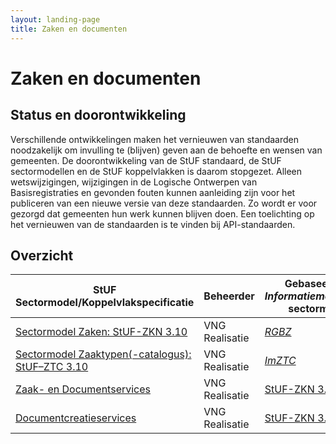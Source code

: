```yaml
---
layout: landing-page
title: Zaken en documenten
---
```

# Zaken en documenten

## Status en doorontwikkeling
Verschillende ontwikkelingen maken het vernieuwen van standaarden noodzakelijk om invulling te (blijven) geven aan de behoefte en wensen van gemeenten. De doorontwikkeling van de StUF standaard, de StUF sectormodellen en de StUF koppelvlakken is daarom stopgezet. Alleen wetswijzigingen, wijzigingen in de Logische Ontwerpen van Basisregistraties en gevonden fouten kunnen aanleiding zijn voor het publiceren van een nieuwe versie van deze standaarden. Zo wordt er voor gezorgd dat gemeenten hun werk kunnen blijven doen. Een toelichting op het vernieuwen van de standaarden is te vinden bij API-standaarden.

## Overzicht

| StUF Sectormodel/Koppelvlakspecificatie | Beheerder | Gebaseerd op *Informatiemodel*/StUF sectormodel | StUF versie |
| --- | --- | --- | --- |
| [Sectormodel Zaken: StUF-ZKN 3.10](https://vng-realisatie.github.io/StUF-ZKN/) |  VNG Realisatie | [*RGBZ*](https://vng-realisatie.github.io/RGBZ/) | [3.01](https://vng-realisatie.github.io/StUF-onderlaag/) |
| [Sectormodel Zaaktypen(-catalogus): StUF–ZTC 3.10](https://vng-realisatie.github.io/StUF-ZTC/) |  VNG Realisatie | [*ImZTC*](https://vng-realisatie.github.io/ImZTC/) | [3.01](https://vng-realisatie.github.io/StUF-onderlaag/) |
| [Zaak- en Documentservices](https://vng-realisatie.github.io/Zaak-en-Documentservices/) |  VNG Realisatie | [StUF-ZKN 3.10](https://vng-realisatie.github.io/StUF-ZKN/) | [3.01](https://vng-realisatie.github.io/StUF-onderlaag/) |
| [Documentcreatieservices](https://vng-realisatie.github.io/Documentcreatieservices/) |  VNG Realisatie | [StUF-ZKN 3.10](https://vng-realisatie.github.io/StUF-ZKN/) | [3.01](https://vng-realisatie.github.io/StUF-onderlaag/) |

<br/><br/><br/>


